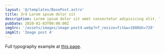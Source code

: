 ```yaml
---
layout: '@/templates/BasePost.astro'
title: 3rd Lorem ipsum dolor sit
description: Lorem ipsum dolor sit amet consectetur adipisicing elit. Tenetur vero esse non molestias eos excepturi.
pubDate: 2020-02-03T00:00:00Z
imgSrc: '/assets/images/image-post4.webp?nf_resize=fit&w=1080&h=720'
imgAlt: 'Image post 4'
---
```


Full typography example at [this page](./sixth-post).
